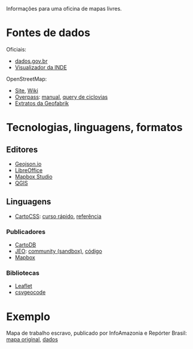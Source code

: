 Informações para uma oficina de mapas livres.

# Fontes de dados


Oficiais:

* [dados.gov.br](dados.gov.br)
* [Visualizador da INDE](http://www.visualizador.inde.gov.br)

OpenStreetMap:

* [Site](openstreetmap.org), [Wiki](wiki.osm.org)
* [Overpass](http://overpass-turbo.eu):  [manual](http://wiki.openstreetmap.org/wiki/Overpass_API), [query de ciclovias](overpass/infra-ciclistica.over)
* [Extratos da Geofabrik](download.geofabrik.de)

# Tecnologias, linguagens, formatos

## Editores

* [Geojson.io](geojson.io)
* [LibreOffice](libreoffice.org)
* [Mapbox Studio](www.mapbox.com/mapbox-studio)
* [QGIS](qgis.org)

## Linguagens

* [CartoCSS](https://www.mapbox.com/tilemill/docs/manual/carto): [curso rápido](https://www.mapbox.com/tilemill/docs/crashcourse/styling),  [referência](https://github.com/mapbox/carto/blob/master/docs/latest.md)

### Publicadores

* [CartoDB](cartodb.com)
* [JEO](http://cardume.github.com/jeo): [community (sandbox)](http://jeo.cardume.art.br/community), [código](http://github.com/cardume/jeo)
* [Mapbox](mapbox.com)


### Bibliotecas

* [Leaflet](leafletjs.com)
* [csvgeocode](https://github.com/veltman/csvgeocode)

# Exemplo

Mapa de trabalho escravo, publicado por InfoAmazonia e Repórter Brasil: [mapa original](infoamazonia.org/maps/forced-labour-in-amazonia), [dados](exemplos/trabalho-escravo/trabalhadores_libertados-2003_2012.csv)
